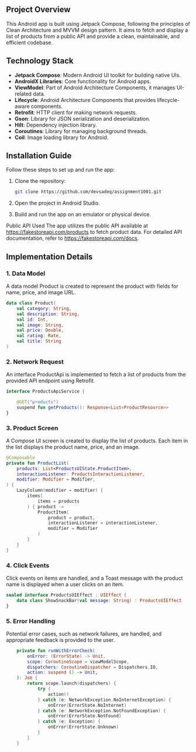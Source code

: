 ## Project Overview

This Android app is built using Jetpack Compose, following the principles of Clean Architecture and MVVM design pattern. It aims to fetch and display a list of products from a public API and provide a clean, maintainable, and efficient codebase.

## Technology Stack

- **Jetpack Compose**: Modern Android UI toolkit for building native UIs.
- **AndroidX Libraries**: Core functionality for Android apps.
- **ViewModel**: Part of Android Architecture Components, it manages UI-related data.
- **Lifecycle**: Android Architecture Components that provides lifecycle-aware components.
- **Retrofit**: HTTP client for making network requests.
- **Gson**: Library for JSON serialization and deserialization.
- **Hilt**: Dependency injection library.
- **Coroutines**: Library for managing background threads.
- **Coil**: Image loading library for Android.

## Installation Guide

Follow these steps to set up and run the app:

1. Clone the repository:

   ```bash
   git clone https://github.com/devsadeq/assignment1001.git
2. Open the project in Android Studio.

3. Build and run the app on an emulator or physical device.


Public API Used
The app utilizes the public API available at https://fakestoreapi.com/products to fetch product data. For detailed API documentation, refer to https://fakestoreapi.com/docs.

## Implementation Details
### 1. Data Model
A data model Product is created to represent the product with fields for name, price, and image URL.
```kotlin
data class Product(
    val category: String,
    val description: String,
    val id: Int,
    val image: String,
    val price: Double,
    val rating: Rate,
    val title: String
)
```
### 2. Network Request
An interface ProductApi is implemented to fetch a list of products from the provided API endpoint using Retrofit.

```kotlin
interface ProductsApiService {

    @GET("products")
    suspend fun getProducts(): Response<List<ProductResource>>
}
```
### 3. Product Screen
A Compose UI screen is created to display the list of products. Each item in the list displays the product name, price, and an image.
```kotlin
@Composable
private fun ProductList(
    products: List<ProductsUIState.ProductItem>,
    interactionListener: ProductsInteractionListener,
    modifier: Modifier = Modifier,
) {
    LazyColumn(modifier = modifier) {
        items(
            items = products
        ) { product ->
            ProductItem(
                product = product,
                interactionListener = interactionListener,
                modifier = Modifier
            )
        }
    }
}
```
### 4. Click Events
Click events on items are handled, and a Toast message with the product name is displayed when a user clicks on an item.
```kotlin
sealed interface ProductsUIEffect : UIEffect {
    data class ShowSnackBar(val message: String) : ProductsUIEffect
}
```

### 5. Error Handling
Potential error cases, such as network failures, are handled, and appropriate feedback is provided to the user.
```kotlin
    private fun runWithErrorCheck(
        onError: (ErrorState) -> Unit,
        scope: CoroutineScope = viewModelScope,
        dispatchers: CoroutineDispatcher = Dispatchers.IO,
        action: suspend () -> Unit,
    ): Job {
        return scope.launch(dispatchers) {
            try {
                action()
            } catch (e: NetworkException.NoInternetException) {
                onError(ErrorState.NoInternet)
            } catch (e: NetworkException.NotFoundException) {
                onError(ErrorState.NotFound)
            } catch (e: Exception) {
                onError(ErrorState.Unknown)
            }
        }
    }
```
